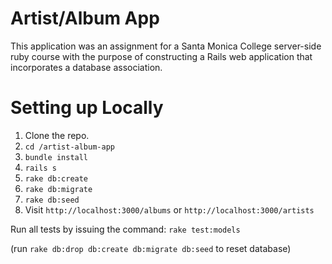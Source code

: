 # Artist/Album App

This application was an assignment for a Santa Monica College server-side ruby course with the purpose of constructing a Rails web application that incorporates a database association.

# Setting up Locally

1. Clone the repo.
2. `cd /artist-album-app`
3. `bundle install`
4. `rails s`
5. `rake db:create`
6. `rake db:migrate`
7. `rake db:seed`
8. Visit `http://localhost:3000/albums` or `http://localhost:3000/artists`

Run all tests by issuing the command:
`rake test:models`

(run `rake db:drop db:create db:migrate db:seed` to reset database)

